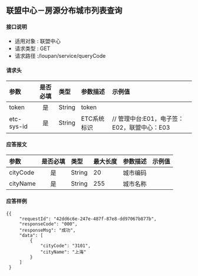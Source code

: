 ## 联盟中心－房源分布城市列表查询

#### 接口说明
* 适用对象 : 联盟中心
* 请求类型 : GET
* 请求路径 :/loupan/service/queryCode

#### 请求头
| 参数           | 是否必填 | 类型   | 参数描述    | 示例值                    |
| :------------- | :------: | :----- | :---------- | :------------------------ |
| token |    是    | String | token       |                           |
| etc-sys-id     |    是    | String | ETC系统标识 | // 管理中台:E01，电子签：E02，联盟中心：E03|

#### 应答报文

| 参数          | 是否必填 | 类型   | 最大长度 | 参数描述 | 示例值 |
| :------------ | :------: | :----- | :------- | :------- | :----- |
| cityCode       |    是    | String | 20       | 城市编码 |        |
| cityName     |    是    | String | 255      | 城市名称 |        |

#### 应答样例

```
{{
     "requestId": "42dd6c6e-247e-487f-87e8-dd97067b877b",
     "responseCode": "000",
     "responseMsg": "成功",
     "data": [
         {
             "cityCode": "3101",
             "cityName": "上海"
         }
     ]
 }
```

